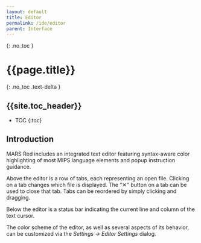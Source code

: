 ```yaml
---
layout: default
title: Editor
permalink: /ide/editor
parent: Interface
---
```


{: .no_toc }
# {{page.title}}

{: .no_toc .text-delta }
## {{site.toc_header}}

- TOC
{:toc}

## Introduction

MARS Red includes an integrated text editor featuring syntax-aware color highlighting
of most MIPS language elements and popup instruction guidance.

Above the editor is a row of tabs, each representing an open file. Clicking on a tab
changes which file is displayed. The "✕" button on a tab can be used to close that tab.
Tabs can be reordered by simply clicking and dragging.

Below the editor is a status bar indicating the current line and column of the text cursor.

The color scheme of the editor, as well as several aspects of its behavior, can be
customized via the *Settings → Editor Settings* dialog.
